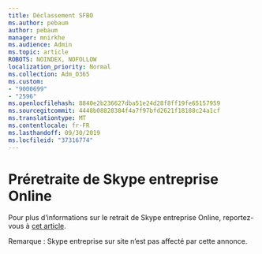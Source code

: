 ```yaml
---
title: Déclassement SFBO
ms.author: pebaum
author: pebaum
manager: mnirkhe
ms.audience: Admin
ms.topic: article
ROBOTS: NOINDEX, NOFOLLOW
localization_priority: Normal
ms.collection: Adm_O365
ms.custom:
- "9000699"
- "2596"
ms.openlocfilehash: 8840e2b236627dba51e24d28f8ff19fe65157959
ms.sourcegitcommit: 4448b08828384f4a7f97bfd2621f18188c24a1cf
ms.translationtype: MT
ms.contentlocale: fr-FR
ms.lasthandoff: 09/30/2019
ms.locfileid: "37316774"
---
```

# <a name="skype-for-business-online-retirement"></a>Préretraite de Skype entreprise Online

Pour plus d’informations sur le retrait de Skype entreprise Online, reportez-vous à [cet article](https://techcommunity.microsoft.com/t5/Microsoft-Teams-Blog/Skype-for-Business-Online-to-Be-Retired-in-2021/ba-p/777833).

Remarque : Skype entreprise sur site n’est pas affecté par cette annonce. 